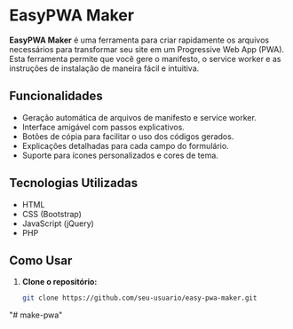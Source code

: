 # EasyPWA Maker

**EasyPWA Maker** é uma ferramenta para criar rapidamente os arquivos necessários para transformar seu site em um Progressive Web App (PWA). Esta ferramenta permite que você gere o manifesto, o service worker e as instruções de instalação de maneira fácil e intuitiva.

## Funcionalidades

- Geração automática de arquivos de manifesto e service worker.
- Interface amigável com passos explicativos.
- Botões de cópia para facilitar o uso dos códigos gerados.
- Explicações detalhadas para cada campo do formulário.
- Suporte para ícones personalizados e cores de tema.

## Tecnologias Utilizadas

- HTML
- CSS (Bootstrap)
- JavaScript (jQuery)
- PHP

## Como Usar

1. **Clone o repositório:**
   ```bash
   git clone https://github.com/seu-usuario/easy-pwa-maker.git
"# make-pwa" 
